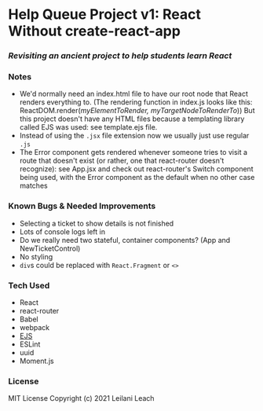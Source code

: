 # Help Queue Project v1: React Without create-react-app
### _Revisiting an ancient project to help students learn React_

### Notes 
- We'd normally need an index.html file to have our root node that React renders everything to. (The rendering function in index.js looks like this: ReactDOM.render(_myElementToRender, myTargetNodeToRenderTo_)) But this project doesn't have any HTML files because a templating library called EJS was used: see template.ejs file.
- Instead of using the `.jsx` file extension now we usually just use regular `.js`
- The Error component gets rendered whenever someone tries to visit a route that doesn't exist (or rather, one that react-router doesn't recognize): see App.jsx and check out react-router's Switch component being used, with the Error component as the default when no other case matches

### Known Bugs & Needed Improvements
- Selecting a ticket to show details is not finished
- Lots of console logs left in
- Do we really need two stateful, container components? (App and NewTicketControl)
- No styling
- `div`s could be replaced with `React.Fragment` or `<>`

### Tech Used 
- React
- react-router
- Babel
- webpack
- [EJS](https://ejs.co/)
- ESLint
- uuid
- Moment.js

### License

MIT License
Copyright (c) 2021 Leilani Leach